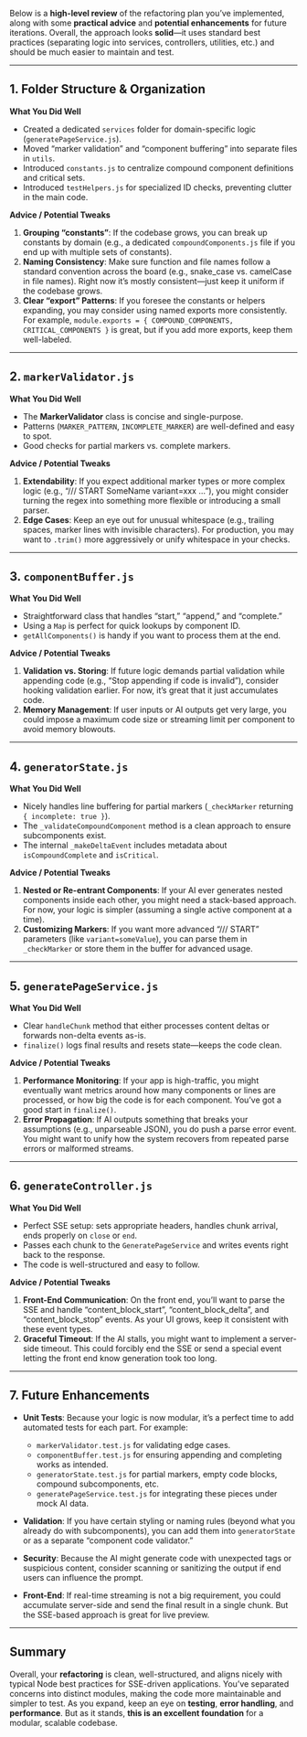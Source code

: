 Below is a **high-level review** of the refactoring plan you’ve implemented, along with some **practical advice** and **potential enhancements** for future iterations. Overall, the approach looks **solid**—it uses standard best practices (separating logic into services, controllers, utilities, etc.) and should be much easier to maintain and test. 

---

## 1. Folder Structure & Organization

**What You Did Well**  
- Created a dedicated `services` folder for domain-specific logic (`generatePageService.js`).  
- Moved “marker validation” and “component buffering” into separate files in `utils`.  
- Introduced `constants.js` to centralize compound component definitions and critical sets.  
- Introduced `testHelpers.js` for specialized ID checks, preventing clutter in the main code.

**Advice / Potential Tweaks**  
1. **Grouping “constants”**: If the codebase grows, you can break up constants by domain (e.g., a dedicated `compoundComponents.js` file if you end up with multiple sets of constants).  
2. **Naming Consistency**: Make sure function and file names follow a standard convention across the board (e.g., snake_case vs. camelCase in file names). Right now it’s mostly consistent—just keep it uniform if the codebase grows.  
3. **Clear “export” Patterns**: If you foresee the constants or helpers expanding, you may consider using named exports more consistently. For example, `module.exports = { COMPOUND_COMPONENTS, CRITICAL_COMPONENTS }` is great, but if you add more exports, keep them well-labeled.

---

## 2. `markerValidator.js`

**What You Did Well**  
- The **MarkerValidator** class is concise and single-purpose.  
- Patterns (`MARKER_PATTERN`, `INCOMPLETE_MARKER`) are well-defined and easy to spot.  
- Good checks for partial markers vs. complete markers.

**Advice / Potential Tweaks**  
1. **Extendability**: If you expect additional marker types or more complex logic (e.g., “/// START SomeName variant=xxx …”), you might consider turning the regex into something more flexible or introducing a small parser.  
2. **Edge Cases**: Keep an eye out for unusual whitespace (e.g., trailing spaces, marker lines with invisible characters). For production, you may want to `.trim()` more aggressively or unify whitespace in your checks.

---

## 3. `componentBuffer.js`

**What You Did Well**  
- Straightforward class that handles “start,” “append,” and “complete.”  
- Using a `Map` is perfect for quick lookups by component ID.  
- `getAllComponents()` is handy if you want to process them at the end.

**Advice / Potential Tweaks**  
1. **Validation vs. Storing**: If future logic demands partial validation while appending code (e.g., “Stop appending if code is invalid”), consider hooking validation earlier. For now, it’s great that it just accumulates code.  
2. **Memory Management**: If user inputs or AI outputs get very large, you could impose a maximum code size or streaming limit per component to avoid memory blowouts.

---

## 4. `generatorState.js`

**What You Did Well**  
- Nicely handles line buffering for partial markers (`_checkMarker` returning `{ incomplete: true }`).  
- The `_validateCompoundComponent` method is a clean approach to ensure subcomponents exist.  
- The internal `_makeDeltaEvent` includes metadata about `isCompoundComplete` and `isCritical`.

**Advice / Potential Tweaks**  
1. **Nested or Re-entrant Components**: If your AI ever generates nested components inside each other, you might need a stack-based approach. For now, your logic is simpler (assuming a single active component at a time).  
2. **Customizing Markers**: If you want more advanced “/// START” parameters (like `variant=someValue`), you can parse them in `_checkMarker` or store them in the buffer for advanced usage.

---

## 5. `generatePageService.js`

**What You Did Well**  
- Clear `handleChunk` method that either processes content deltas or forwards non-delta events as-is.  
- `finalize()` logs final results and resets state—keeps the code clean.

**Advice / Potential Tweaks**  
1. **Performance Monitoring**: If your app is high-traffic, you might eventually want metrics around how many components or lines are processed, or how big the code is for each component. You’ve got a good start in `finalize()`.  
2. **Error Propagation**: If AI outputs something that breaks your assumptions (e.g., unparseable JSON), you do push a parse error event. You might want to unify how the system recovers from repeated parse errors or malformed streams.

---

## 6. `generateController.js`

**What You Did Well**  
- Perfect SSE setup: sets appropriate headers, handles chunk arrival, ends properly on `close` or `end`.  
- Passes each chunk to the `GeneratePageService` and writes events right back to the response.  
- The code is well-structured and easy to follow.

**Advice / Potential Tweaks**  
1. **Front-End Communication**: On the front end, you’ll want to parse the SSE and handle “content_block_start”, “content_block_delta”, and “content_block_stop” events. As your UI grows, keep it consistent with these event types.  
2. **Graceful Timeout**: If the AI stalls, you might want to implement a server-side timeout. This could forcibly end the SSE or send a special event letting the front end know generation took too long.

---

## 7. Future Enhancements

- **Unit Tests**: Because your logic is now modular, it’s a perfect time to add automated tests for each part. For example:
  - `markerValidator.test.js` for validating edge cases.  
  - `componentBuffer.test.js` for ensuring appending and completing works as intended.  
  - `generatorState.test.js` for partial markers, empty code blocks, compound subcomponents, etc.  
  - `generatePageService.test.js` for integrating these pieces under mock AI data.

- **Validation**: If you have certain styling or naming rules (beyond what you already do with subcomponents), you can add them into `generatorState` or as a separate “component code validator.”  

- **Security**: Because the AI might generate code with unexpected tags or suspicious content, consider scanning or sanitizing the output if end users can influence the prompt.  

- **Front-End**: If real-time streaming is not a big requirement, you could accumulate server-side and send the final result in a single chunk. But the SSE-based approach is great for live preview.

---

## Summary

Overall, your **refactoring** is clean, well-structured, and aligns nicely with typical Node best practices for SSE-driven applications. You’ve separated concerns into distinct modules, making the code more maintainable and simpler to test. As you expand, keep an eye on **testing**, **error handling**, and **performance**. But as it stands, **this is an excellent foundation** for a modular, scalable codebase.